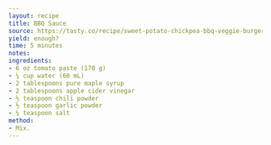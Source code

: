 ```yaml
---
layout: recipe
title: BBQ Sauce
source: https://tasty.co/recipe/sweet-potato-chickpea-bbq-veggie-burgers
yield: enough?
time: 5 minutes
notes: 
ingredients:
- 6 oz tomato paste (170 g)
- ¼ cup water (60 mL)
- 2 tablespoons pure maple syrup
- 2 tablespoons apple cider vinegar
- ½ teaspoon chili powder
- ½ teaspoon garlic powder
- ¼ teaspoon salt
method:
- Mix.
---
```

